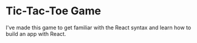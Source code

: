 # Tic-Tac-Toe Game

I've made this game to get familiar with the React syntax and learn how to build an app with React.
